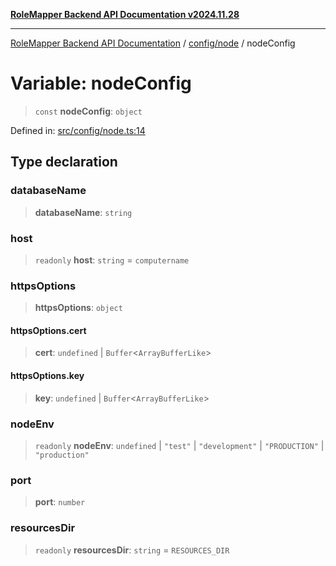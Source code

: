 [**RoleMapper Backend API Documentation v2024.11.28**](../../../README.md)

***

[RoleMapper Backend API Documentation](../../../modules.md) / [config/node](../README.md) / nodeConfig

# Variable: nodeConfig

> `const` **nodeConfig**: `object`

Defined in: [src/config/node.ts:14](https://github.com/FlowCraft-AG/RoleMapper/blob/3eb36c970c08048b7af3096cccc727e0fc5a22b5/backend/src/config/node.ts#L14)

## Type declaration

### databaseName

> **databaseName**: `string`

### host

> `readonly` **host**: `string` = `computername`

### httpsOptions

> **httpsOptions**: `object`

#### httpsOptions.cert

> **cert**: `undefined` \| `Buffer`\<`ArrayBufferLike`\>

#### httpsOptions.key

> **key**: `undefined` \| `Buffer`\<`ArrayBufferLike`\>

### nodeEnv

> `readonly` **nodeEnv**: `undefined` \| `"test"` \| `"development"` \| `"PRODUCTION"` \| `"production"`

### port

> **port**: `number`

### resourcesDir

> `readonly` **resourcesDir**: `string` = `RESOURCES_DIR`
